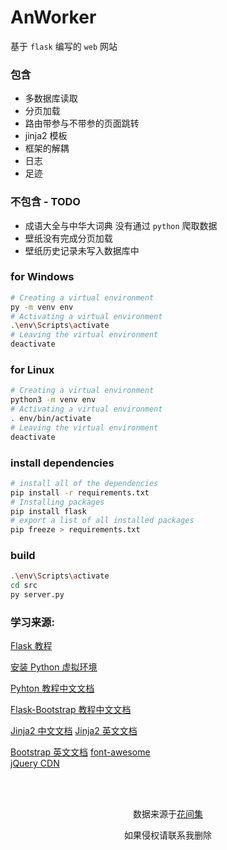 # AnWorker

基于 `flask` 编写的 `web` 网站

### 包含

- 多数据库读取
- 分页加载
- 路由带参与不带参的页面跳转
- jinja2 模板
- 框架的解耦
- 日志
- 足迹

### 不包含 - TODO

- 成语大全与中华大词典 没有通过 `python` 爬取数据
- 壁纸没有完成分页加载
- 壁纸历史记录未写入数据库中

### for Windows
``` bash
# Creating a virtual environment
py -m venv env
# Activating a virtual environment
.\env\Scripts\activate
# Leaving the virtual environment
deactivate
```

### for Linux
``` bash
# Creating a virtual environment
python3 -m venv env
# Activating a virtual environment
. env/bin/activate
# Leaving the virtual environment
deactivate
```

### install dependencies
``` bash
# install all of the dependencies
pip install -r requirements.txt
# Installing packages
pip install flask
# export a list of all installed packages
pip freeze > requirements.txt
```

### build

```sh
.\env\Scripts\activate
cd src
py server.py
```

### 学习来源:
[Flask 教程](http://docs.jinkan.org/docs/flask/)

[安装 Python 虚拟环境](https://packaging.python.org/guides/installing-using-pip-and-virtual-environments/)

[Pyhton 教程中文文档](https://docs.python.org/zh-cn/3/tutorial/classes.html)

[Flask-Bootstrap 教程中文文档](https://flask-bootstrap-zh.readthedocs.io/zh/latest)

[Jinja2 中文文档](http://docs.jinkan.org/docs/jinja2/)
[Jinja2 英文文档](https://jinja.palletsprojects.com/en/2.10.x/)

[Bootstrap 英文文档](https://getbootstrap.com/)
[font-awesome](https://www.bootcss.com/p/font-awesome/#)  
[jQuery CDN ](https://code.jquery.com/)  


<br>
<br>
<p align="center">数据来源于<a href="https://github.com/chinese-poetry/huajianji">花间集</a></p>
<p align="center">如果侵权请联系我删除</p>
